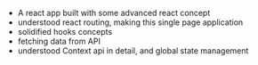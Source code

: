 - A react app built with some advanced react concept
- understood react routing, making this single page application
- solidified hooks concepts
- fetching data from API 
- understood Context api in detail, and global state management
